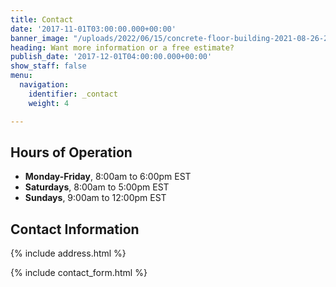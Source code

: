 ```yaml
---
title: Contact
date: '2017-11-01T03:00:00.000+00:00'
banner_image: "/uploads/2022/06/15/concrete-floor-building-2021-08-26-23-04-34-utc.jpg"
heading: Want more information or a free estimate?
publish_date: '2017-12-01T04:00:00.000+00:00'
show_staff: false
menu:
  navigation:
    identifier: _contact
    weight: 4

---
```

## Hours of Operation

* **Monday-Friday**, 8:00am to 6:00pm EST
* **Saturdays**, 8:00am to 5:00pm EST
* **Sundays**, 9:00am to 12:00pm EST

## Contact Information

{% include address.html %}

{% include contact_form.html %}